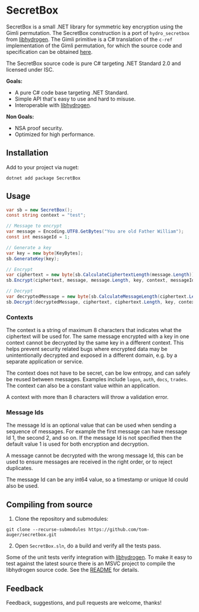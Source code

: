 # SecretBox

SecretBox is a small .NET library for symmetric key encryption using the Gimli permutation. The SecretBox construction is a port of `hydro_secretbox` from [libhydrogen](https://github.com/jedisct1/libhydrogen). The Gimli primitive is a C# translation of the `c-ref` implementation of the Gimli permutation, for which the source code and specification can be obtained [here](https://gimli.cr.yp.to/).

The SecretBox source code is pure C# targeting .NET Standard 2.0 and licensed under ISC.

**Goals:**

* A pure C# code base targeting .NET Standard.
* Simple API that's easy to use and hard to misuse.
* Interoperable with [libhydrogen](https://github.com/jedisct1/libhydrogen).

**Non Goals:**

* NSA proof security.
* Optimized for high performance.

## Installation

Add to your project via nuget:

```
dotnet add package SecretBox
```

## Usage

```csharp
var sb = new SecretBox();
const string context = "test";

// Message to encrypt
var message = Encoding.UTF8.GetBytes("You are old Father William");
const int messageId = 1;

// Generate a key
var key = new byte[KeyBytes];
sb.GenerateKey(key);

// Encrypt
var ciphertext = new byte[sb.CalculateCiphertextLength(message.Length)];
sb.Encrypt(ciphertext, message, message.Length, key, context, messageId);

// Decrypt
var decryptedMessage = new byte[sb.CalculateMessageLength(ciphertext.Length)];
sb.Decrypt(decryptedMessage, ciphertext, ciphertext.Length, key, context, messageId);
```

### Contexts

The context is a string of maximum 8 characters that indicates what the ciphertext will be used for. The same message encrypted with a key in one context cannot be decrypted by the same key in a different context. This helps prevent security related bugs where encrypted data may be unintentionally decrypted and exposed in a different domain, e.g. by a separate application or service.

The context does not have to be secret, can be low entropy, and can safely be reused between messages. Examples include `logon`, `auth`, `docs`, `trades`. The context can also be a constant value within an application.

A context with more than 8 characters will throw a validation error.

### Message Ids

The message Id is an optional value that can be used when sending a sequence of messages. For example the first message can have message Id 1, the second 2, and so on. If the message Id is not specified then the default value 1 is used for both encryption and decryption.

A message cannot be decrypted with the wrong message Id, this can be used to ensure messages are received in the right order, or to reject duplicates.

The message Id can be any int64 value, so a timestamp or unique Id could also be used.

## Compiling from source

1. Clone the repository and submodules: 
```
git clone --recurse-submodules https://github.com/tom-auger/secretbox.git
```
2. Open `SecretBox.sln`, do a build and verify all the tests pass.

Some of the unit tests verify integration with [libhydrogen](https://github.com/jedisct1/libhydrogen). To make it easy to test against the latest source there is an MSVC project to compile the libhydrogen source code. See the [README](tests/README.md) for details.

## Feedback

Feedback, suggestions, and pull requests are welcome, thanks!
